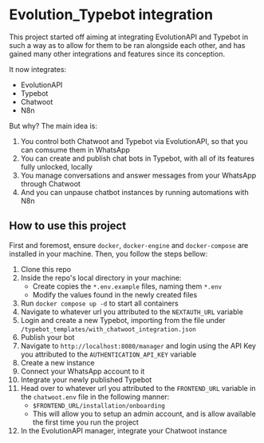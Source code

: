 # Evolution_Typebot integration

This project started off aiming at integrating EvolutionAPI and Typebot in such a way as to allow for them to be ran alongside each other, and has gained many other integrations and features since its conception.

It now integrates:

- EvolutionAPI
- Typebot
- Chatwoot
- N8n

But why? The main idea is:

1. You control both Chatwoot and Typebot via EvolutionAPI, so that you can comsume them in WhatsApp
2. You can create and publish chat bots in Typebot, with all of its features fully unlocked, locally
3. You manage conversations and answer messages from your WhatsApp through Chatwoot
4. And you can unpause chatbot instances by running automations with N8n

## How to use this project

First and foremost, ensure `docker`, `docker-engine` and `docker-compose` are installed in your machine. Then, you follow the steps bellow:

1. Clone this repo
2. Inside the repo's local directory in your machine:
   - Create copies the `*.env.example` files, naming them `*.env`
   - Modify the values found in the newly created files
3. Run `docker compose up -d` to start all containers
4. Navigate to whatever url you attributed to the `NEXTAUTH_URL` variable
5. Login and create a new Typebot, importing from the file under `/typebot_templates/with_chatwoot_integration.json`
6. Publish your bot
7. Navigate to `http://localhost:8080/manager` and login using the API Key you attributed to the `AUTHENTICATION_API_KEY` variable
8. Create a new instance
9. Connect your WhatsApp account to it
10. Integrate your newly published Typebot
11. Head over to whatever url you attributed to the `FRONTEND_URL` variable in the `chatwoot.env` file in the following manner:
    - `$FRONTEND_URL/installation/onboarding`
    - This will allow you to setup an admin account, and is allow available the first time you run the project
12. In the EvolutionAPI manager, integrate your Chatwoot instance
